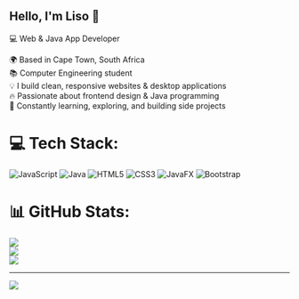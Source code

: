 ## Hello, I'm Liso 👋
💻 Web & Java App Developer  

🌍 Based in Cape Town, South Africa<br/>
📚 Computer Engineering student<br/>
💡 I build clean, responsive websites & desktop applications<br/>
🔥 Passionate about frontend design & Java programming <br/> 
🚀 Constantly learning, exploring, and building side projects  


# 💻 Tech Stack:
![JavaScript](https://img.shields.io/badge/javascript-%23323330.svg?style=for-the-badge&logo=javascript&logoColor=%23F7DF1E) ![Java](https://img.shields.io/badge/java-%23ED8B00.svg?style=for-the-badge&logo=openjdk&logoColor=white) ![HTML5](https://img.shields.io/badge/html5-%23E34F26.svg?style=for-the-badge&logo=html5&logoColor=white) ![CSS3](https://img.shields.io/badge/css3-%231572B6.svg?style=for-the-badge&logo=css3&logoColor=white) ![JavaFX](https://img.shields.io/badge/javafx-%23FF0000.svg?style=for-the-badge&logo=javafx&logoColor=white) ![Bootstrap](https://img.shields.io/badge/bootstrap-%238511FA.svg?style=for-the-badge&logo=bootstrap&logoColor=white)
# 📊 GitHub Stats:
![](https://github-readme-stats.vercel.app/api?username=Lisolethu22&theme=merko&hide_border=false&include_all_commits=false&count_private=false)<br/>
![](https://nirzak-streak-stats.vercel.app/?user=Lisolethu22&theme=merko&hide_border=false)<br/>
![](https://github-readme-stats.vercel.app/api/top-langs/?username=Lisolethu22&theme=merko&hide_border=false&include_all_commits=false&count_private=false&layout=compact)

---
[![](https://visitcount.itsvg.in/api?id=Lisolethu22&icon=4&color=0)](https://visitcount.itsvg.in)

<!-- Proudly created with GPRM ( https://gprm.itsvg.in ) -->
